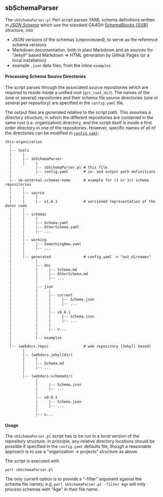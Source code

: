 ## sbSchemaParser

The `sbSchemaParser.pl` Perl script parses YAML schema definitions 
written in [_JSON Schema_](https://json-schema.org) which use the standard GA4GH 
[SchemaBlocks {S}[B]](http://schemablocks.org) structure, into 

* JSON versions of the schemas (unprocessed), to serve as the reference
schema versions
* Markdown documentation, both in plain Markdown and as sources for "Jekyll" 
based Markdown => HTML generation by Github Pages (or a local installation)
* example `.json` data files, from the inline `examples`

#### Processing Schema Source Directories

The script parses through the associated source repositories which are required
to reside inside a unified root (`git_root_dir`). The names of the (one or
several) repositories and their schema file source directories (one or several
per repository) are specified in the `config.yaml` file.


The output files are generated relative to the script path. This assumes a
directory structure, in which the different repositories are contained in the
same root (i.e. organization) directory, and the script itself is inside a
first order directory in one of the repositories. However, specific names of all of 
the directories can be modified in [`config.yaml`](./config.yaml):


```
this-organization
  |
  |-- tools
  |     |
  |     |-- sbSchemaParser
  |     |     |
  |           |-- sbSchemaParser.pl # this file
  |           |-- config.yaml       # in- and output path definitions
  |
  |-- sb-external-schemas-name      # example for (1 or 1+) schema repositories
  |     |
  |     |-- source
  |     |     |
  |     |     |-- v1.0.1			# versioned representation of the donor code
  |     |
  |     |-- schemas
  |     |     |
  |     |     |-- Schema.yaml
  |     |     |-- OtherSchema.yaml
  |     |     |-- ...
  |     |
  |     |-- working
  |     |     |-- SomethingNew.yaml     
  |     |     |-- ...
  |     |     
  |     |-- generated               # config.yaml -> "out_dirnames"
  |           |
  |           |-- doc
  |           |     |-- Schema.md
  |           |     |-- OtherSchema.md
  |           |     |-- ...
  |           |
  |           |-- json
  |           |     |    
  |           |     |-- current
  |           |     |     |-- Schema.json
  |           |     |     |-- ...
  |           |     |    
  |           |     |-- v0.0.1
  |           |     |     |-- Schema.json
  |           |     |     |-- ...
  |           |     |    
  |           |     |-- v... 
  |           |
  |           |-- examples
  |   
  |-- (webdocs.repo)                # web repository (Jekyll based)
        |
        |-- (webdocs.jekylldir)
        |     |
        |     |-- Schema.md
        |     |-- ...
        |
        |-- (webdocs.schemadir)
              |
              |     |-- Schema.json
              |     |-- ...
              |    
              |-- v0.0.1
              |     |-- Schema.json
              |     |-- ...
              |    
              |-- v...
```

#### Usage

The `sbSchemaParser.pl` script has to be run in a _local_ version of the 
repository structure. In principle, any relative directory locations should be 
possible if specified in the `config.yaml` defaults file, though a reasonable 
approach is to use a "organization -> projects" structure as above.

The script is executed with

```
perl sbSchemaParser.pl
```

The only current option is to provide a "-filter" argument against the schema 
file names; e.g. `perl sbSchemaParser.pl -filter Age` will only process schemas 
with "Age" in their file name.

